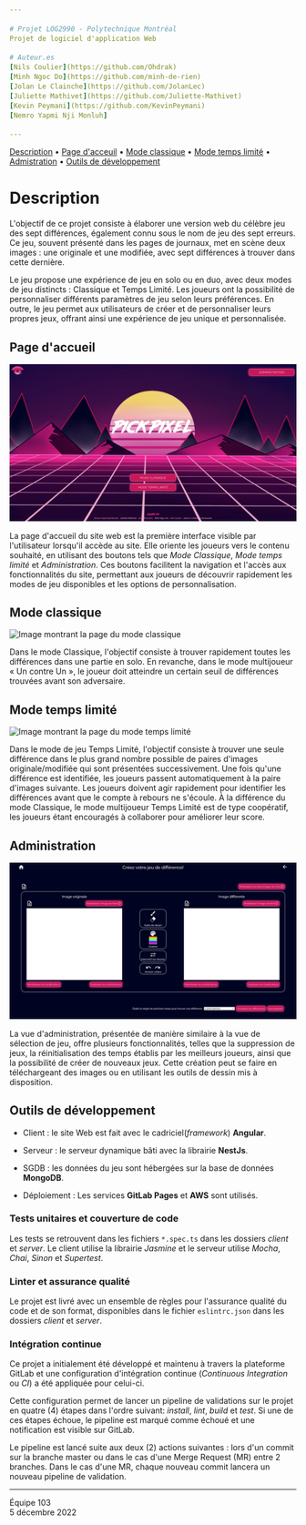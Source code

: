 ```yaml
---

# Projet LOG2990 - Polytechnique Montréal
Projet de logiciel d'application Web

# Auteur.es
[Nils Coulier](https://github.com/Ohdrak)  
[Minh Ngoc Do](https://github.com/minh-de-rien)  
[Jolan Le Clainche](https://github.com/JolanLec)  
[Juliette Mathivet](https://github.com/Juliette-Mathivet)  
[Kevin Peymani](https://github.com/KevinPeymani)  
[Nemro Yapmi Nji Monluh]

---
```


[Description](#description) • [Page d'acceuil](#page-dacceuil) • [Mode classique](#mode-classique) • [Mode temps limité](#mode-temps-limité) • [Admistration](#administration) • [Outils de développement](#outils-de-développement)

# Description

L'objectif de ce projet consiste à élaborer une version web du célèbre jeu des sept différences, également connu sous le nom de jeu des sept erreurs. Ce jeu, souvent présenté dans les pages de journaux, met en scène deux images : une originale et une modifiée, avec sept différences à trouver dans cette dernière.

Le jeu propose une expérience de jeu en solo ou en duo, avec deux modes de jeu distincts : Classique et Temps Limité. Les joueurs ont la possibilité de personnaliser différents paramètres de jeu selon leurs préférences. En outre, le jeu permet aux utilisateurs de créer et de personnaliser leurs propres jeux, offrant ainsi une expérience de jeu unique et personnalisée.


## Page d'accueil

![Image montrant la page d'accueil](https://github.com/minh-de-rien/projet-deuxieme-annee/blob/main/readme/page-accueil.png)

La page d'accueil du site web est la première interface visible par l'utilisateur lorsqu'il accède au site. Elle oriente les joueurs vers le contenu souhaité, en utilisant des boutons tels que *Mode Classique*, *Mode temps limité* et *Administration*. Ces boutons facilitent la navigation et l'accès aux fonctionnalités du site, permettant aux joueurs de découvrir rapidement les modes de jeu disponibles et les options de personnalisation.

## Mode classique

![Image montrant la page du mode classique]()

Dans le mode Classique, l'objectif consiste à trouver rapidement toutes les différences dans une partie en solo. En revanche, dans le mode multijoueur « Un contre Un », le joueur doit atteindre un certain seuil de différences trouvées avant son adversaire.

## Mode temps limité

![Image montrant la page du mode temps limité]()

Dans le mode de jeu Temps Limité, l'objectif consiste à trouver une seule différence dans le plus grand nombre possible de paires d'images originale/modifiée qui sont présentées successivement. Une fois qu'une différence est identifiée, les joueurs passent automatiquement à la paire d'images suivante. Les joueurs doivent agir rapidement pour identifier les différences avant que le compte à rebours ne s'écoule. À la différence du mode Classique, le mode multijoueur Temps Limité est de type coopératif, les joueurs étant encouragés à collaborer pour améliorer leur score.

## Administration 

![Image montrant la page de création de jeu](https://github.com/minh-de-rien/projet-deuxieme-annee/blob/main/readme/page-creation-jeu.png)

La vue d'administration, présentée de manière similaire à la vue de sélection de jeu, offre plusieurs fonctionnalités, telles que la suppression de jeux, la réinitialisation des temps établis par les meilleurs joueurs, ainsi que la possibilité de créer de nouveaux jeux. Cette création peut se faire en téléchargeant des images ou en utilisant les outils de dessin mis à disposition.

## Outils de développement

-   Client : le site Web est fait avec le cadriciel(_framework_) **Angular**.
-   Serveur : le serveur dynamique bâti avec la librairie **NestJs**.

-   SGDB : les données du jeu sont hébergées sur la base de données **MongoDB**.
-   Déploiement : Les services **GitLab Pages** et **AWS** sont utilisés.

### Tests unitaires et couverture de code

Les tests se retrouvent dans les fichiers `*.spec.ts` dans les dossiers *client* et *server*. Le client utilise la librairie _Jasmine_ et le serveur utilise _Mocha_, _Chai_, _Sinon_ et _Supertest_.

### Linter et assurance qualité

Le projet est livré avec un ensemble de règles pour l'assurance qualité du code et de son format, disponibles dans le fichier `eslintrc.json` dans les dossiers *client* et *server*.

### Intégration continue

Ce projet a initialement été développé et maintenu à travers la plateforme GitLab et une configuration d'intégration continue (_Continuous Integration_ ou _CI_) a été appliquée pour celui-ci.

Cette configuration permet de lancer un pipeline de validations sur le projet en quatre (4) étapes dans l'ordre suivant: _install_, _lint_, _build_ et _test_. Si une de ces étapes échoue, le pipeline est marqué comme échoué et une notification est visible sur GitLab.

Le pipeline est lancé suite aux deux (2) actions suivantes : lors d'un commit sur la branche master ou dans le cas d'une Merge Request (MR) entre 2 branches. Dans le cas d'une MR, chaque nouveau commit lancera un nouveau pipeline de validation.

---
Équipe 103  
5 décembre 2022
